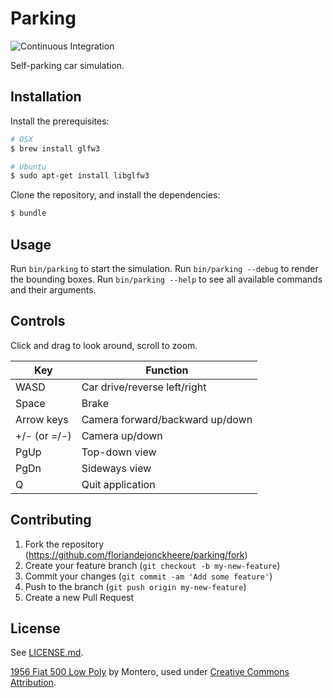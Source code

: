 # Parking

![Continuous Integration](https://github.com/floriandejonckheere/parking/workflows/Continuous%20Integration/badge.svg)

Self-parking car simulation.

## Installation

Install the prerequisites:

```sh
# OSX
$ brew install glfw3

# Ubuntu
$ sudo apt-get install libglfw3
```
Clone the repository, and install the dependencies:

```sh
$ bundle
```

## Usage

Run `bin/parking` to start the simulation.
Run `bin/parking --debug` to render the bounding boxes.
Run `bin/parking --help` to see all available commands and their arguments.

## Controls

Click and drag to look around, scroll to zoom.

| Key          | Function                        |
|--------------|---------------------------------|
| WASD         | Car drive/reverse left/right    |
| Space        | Brake                           |
| Arrow keys   | Camera forward/backward up/down |
| +/- (or =/-) | Camera up/down                  |
| PgUp         | Top-down view                   |
| PgDn         | Sideways view                   |
| Q            | Quit application                |

## Contributing

1. Fork the repository (<https://github.com/floriandejonckheere/parking/fork>)
2. Create your feature branch (`git checkout -b my-new-feature`)
3. Commit your changes (`git commit -am 'Add some feature'`)
4. Push to the branch (`git push origin my-new-feature`)
5. Create a new Pull Request

## License

See [LICENSE.md](LICENSE.md).

[1956 Fiat 500 Low Poly](https://skfb.ly/ooxzE) by Montero, used under [Creative Commons Attribution](http://creativecommons.org/licenses/by/4.0/).
